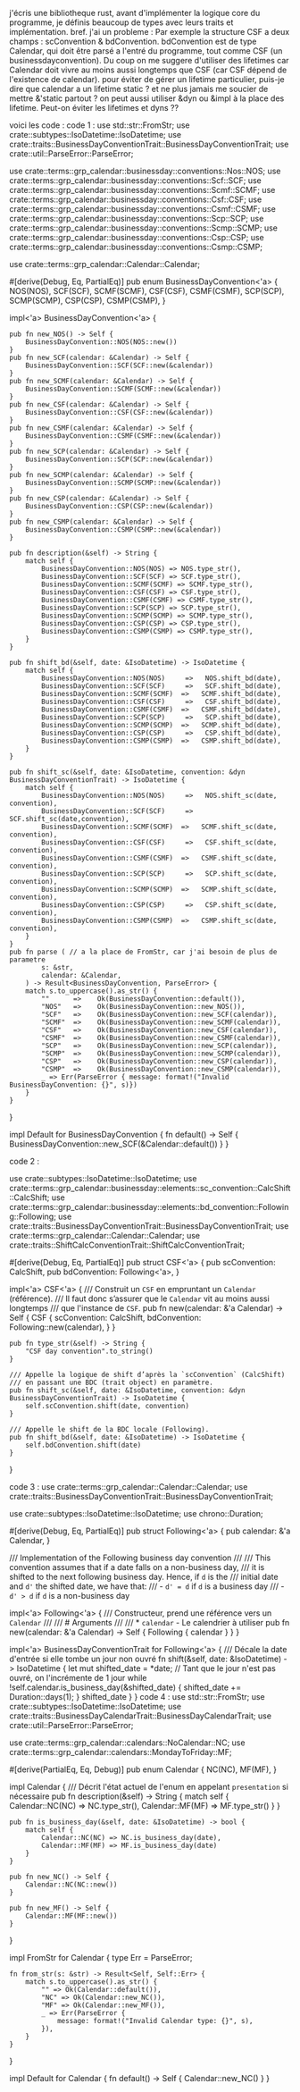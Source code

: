 j'écris une bibliotheque rust, avant d'implémenter la logique core du programme, je définis beaucoup de types avec leurs traits et implémentation. bref. j'ai un probleme :
Par exemple la structure CSF a deux champs : scConvention & bdConvention. bdConvention est de type Calendar, qui doit être parsé a l'entré du programme, tout comme CSF (un businessdayconvention).
Du coup on me suggere d'utiliser des lifetimes car Calendar doit vivre au moins aussi longtemps que CSF (car CSF dépend de l'existence de calendar). pour éviter de gérer un lifetime particulier, puis-je dire que calendar a un lifetime static ? et ne plus jamais me soucier de mettre &'static partout ?
on peut aussi utiliser &dyn ou &impl à la place des lifetime.
Peut-on éviter les lifetimes et dyns ??

voici les code : 
code 1 :
use std::str::FromStr;
use crate::subtypes::IsoDatetime::IsoDatetime;
use crate::traits::BusinessDayConventionTrait::BusinessDayConventionTrait;
use crate::util::ParseError::ParseError;

use crate::terms::grp_calendar::businessday::conventions::Nos::NOS;
use crate::terms::grp_calendar::businessday::conventions::Scf::SCF;
use crate::terms::grp_calendar::businessday::conventions::Scmf::SCMF;
use crate::terms::grp_calendar::businessday::conventions::Csf::CSF;
use crate::terms::grp_calendar::businessday::conventions::Csmf::CSMF;
use crate::terms::grp_calendar::businessday::conventions::Scp::SCP;
use crate::terms::grp_calendar::businessday::conventions::Scmp::SCMP;
use crate::terms::grp_calendar::businessday::conventions::Csp::CSP;
use crate::terms::grp_calendar::businessday::conventions::Csmp::CSMP;

use crate::terms::grp_calendar::Calendar::Calendar;

#[derive(Debug, Eq, PartialEq)]
pub enum BusinessDayConvention<'a> {
    NOS(NOS),
    SCF(SCF),
    SCMF(SCMF),
    CSF(CSF),
    CSMF(CSMF),
    SCP(SCP),
    SCMP(SCMP),
    CSP(CSP),
    CSMP(CSMP),
}

impl<'a> BusinessDayConvention<'a> {

    pub fn new_NOS() -> Self {
        BusinessDayConvention::NOS(NOS::new())
    }
    pub fn new_SCF(calendar: &Calendar) -> Self {
        BusinessDayConvention::SCF(SCF::new(&calendar))
    }
    pub fn new_SCMF(calendar: &Calendar) -> Self {
        BusinessDayConvention::SCMF(SCMF::new(&calendar))
    }
    pub fn new_CSF(calendar: &Calendar) -> Self {
        BusinessDayConvention::CSF(CSF::new(&calendar))
    }
    pub fn new_CSMF(calendar: &Calendar) -> Self {
        BusinessDayConvention::CSMF(CSMF::new(&calendar))
    }
    pub fn new_SCP(calendar: &Calendar) -> Self {
        BusinessDayConvention::SCP(SCP::new(&calendar))
    }
    pub fn new_SCMP(calendar: &Calendar) -> Self {
        BusinessDayConvention::SCMP(SCMP::new(&calendar))
    }
    pub fn new_CSP(calendar: &Calendar) -> Self {
        BusinessDayConvention::CSP(CSP::new(&calendar))
    }
    pub fn new_CSMP(calendar: &Calendar) -> Self {
        BusinessDayConvention::CSMP(CSMP::new(&calendar))
    }

    pub fn description(&self) -> String {
        match self {
            BusinessDayConvention::NOS(NOS) => NOS.type_str(),
            BusinessDayConvention::SCF(SCF) => SCF.type_str(),
            BusinessDayConvention::SCMF(SCMF) => SCMF.type_str(),
            BusinessDayConvention::CSF(CSF) => CSF.type_str(),
            BusinessDayConvention::CSMF(CSMF) => CSMF.type_str(),
            BusinessDayConvention::SCP(SCP) => SCP.type_str(),
            BusinessDayConvention::SCMP(SCMP) => SCMP.type_str(),
            BusinessDayConvention::CSP(CSP) => CSP.type_str(),
            BusinessDayConvention::CSMP(CSMP) => CSMP.type_str(),
        }
    }

    pub fn shift_bd(&self, date: &IsoDatetime) -> IsoDatetime {
        match self {
            BusinessDayConvention::NOS(NOS)     =>   NOS.shift_bd(date),
            BusinessDayConvention::SCF(SCF)     =>   SCF.shift_bd(date),
            BusinessDayConvention::SCMF(SCMF)  =>   SCMF.shift_bd(date),
            BusinessDayConvention::CSF(CSF)     =>   CSF.shift_bd(date),
            BusinessDayConvention::CSMF(CSMF)  =>   CSMF.shift_bd(date),
            BusinessDayConvention::SCP(SCP)     =>   SCP.shift_bd(date),
            BusinessDayConvention::SCMP(SCMP)  =>   SCMP.shift_bd(date),
            BusinessDayConvention::CSP(CSP)     =>   CSP.shift_bd(date),
            BusinessDayConvention::CSMP(CSMP)  =>   CSMP.shift_bd(date),
        }
    }

    pub fn shift_sc(&self, date: &IsoDatetime, convention: &dyn BusinessDayConventionTrait) -> IsoDatetime {
        match self {
            BusinessDayConvention::NOS(NOS)     =>   NOS.shift_sc(date, convention),
            BusinessDayConvention::SCF(SCF)     =>   SCF.shift_sc(date,convention),
            BusinessDayConvention::SCMF(SCMF)  =>   SCMF.shift_sc(date, convention),
            BusinessDayConvention::CSF(CSF)     =>   CSF.shift_sc(date, convention),
            BusinessDayConvention::CSMF(CSMF)  =>   CSMF.shift_sc(date, convention),
            BusinessDayConvention::SCP(SCP)     =>   SCP.shift_sc(date, convention),
            BusinessDayConvention::SCMP(SCMP)  =>   SCMP.shift_sc(date, convention),
            BusinessDayConvention::CSP(CSP)     =>   CSP.shift_sc(date, convention),
            BusinessDayConvention::CSMP(CSMP)  =>   CSMP.shift_sc(date, convention),
        }
    }
    pub fn parse ( // a la place de FromStr, car j'ai besoin de plus de parametre
            s: &str,
            calendar: &Calendar,
        ) -> Result<BusinessDayConvention, ParseError> {
        match s.to_uppercase().as_str() {
            ""      =>    Ok(BusinessDayConvention::default()),
            "NOS"   =>    Ok(BusinessDayConvention::new_NOS()),
            "SCF"   =>    Ok(BusinessDayConvention::new_SCF(calendar)),
            "SCMF"  =>    Ok(BusinessDayConvention::new_SCMF(calendar)),
            "CSF"   =>    Ok(BusinessDayConvention::new_CSF(calendar)),
            "CSMF"  =>    Ok(BusinessDayConvention::new_CSMF(calendar)),
            "SCP"   =>    Ok(BusinessDayConvention::new_SCP(calendar)),
            "SCMP"  =>    Ok(BusinessDayConvention::new_SCMP(calendar)),
            "CSP"   =>    Ok(BusinessDayConvention::new_CSP(calendar)),
            "CSMP"  =>    Ok(BusinessDayConvention::new_CSMP(calendar)),
            _ => Err(ParseError { message: format!("Invalid BusinessDayConvention: {}", s)})
        }
    }    
}

impl Default for BusinessDayConvention {
    fn default() -> Self {
        BusinessDayConvention::new_SCF(&Calendar::default())
    }
}

code 2 :

use crate::subtypes::IsoDatetime::IsoDatetime;
use crate::terms::grp_calendar::businessday::elements::sc_convention::CalcShift::CalcShift;
use crate::terms::grp_calendar::businessday::elements::bd_convention::Following::Following;
use crate::traits::BusinessDayConventionTrait::BusinessDayConventionTrait;
use crate::terms::grp_calendar::Calendar::Calendar;
use crate::traits::ShiftCalcConventionTrait::ShiftCalcConventionTrait;

#[derive(Debug, Eq, PartialEq)]
pub struct CSF<'a> {
    pub scConvention: CalcShift,
    pub bdConvention: Following<'a>,
}

impl<'a> CSF<'a> {
    /// Construit un `CSF` en empruntant un `Calendar` (référence).
    /// Il faut donc s’assurer que le `Calendar` vit au moins aussi longtemps
    /// que l'instance de `CSF`.
    pub fn new(calendar: &'a Calendar) -> Self {
        CSF {
            scConvention: CalcShift,
            bdConvention: Following::new(calendar),
        }
    }

    pub fn type_str(&self) -> String {
        "CSF day convention".to_string()
    }
    
    /// Appelle la logique de shift d’après la `scConvention` (CalcShift)
    /// en passant une BDC (trait object) en paramètre.
    pub fn shift_sc(&self, date: &IsoDatetime, convention: &dyn BusinessDayConventionTrait) -> IsoDatetime {
        self.scConvention.shift(date, convention)
    }

    /// Appelle le shift de la BDC locale (Following).
    pub fn shift_bd(&self, date: &IsoDatetime) -> IsoDatetime {
        self.bdConvention.shift(date)
    }
}

code 3 :
use crate::terms::grp_calendar::Calendar::Calendar;
use crate::traits::BusinessDayConventionTrait::BusinessDayConventionTrait;

use crate::subtypes::IsoDatetime::IsoDatetime;
use chrono::Duration;

#[derive(Debug, Eq, PartialEq)]
pub struct Following<'a> {
    pub calendar: &'a Calendar,
}

/// Implementation of the Following business day convention
///
/// This convention assumes that if a date falls on a non-business day,
/// it is shifted to the next following business day. Hence, if `d` is the
/// initial date and `d'` the shifted date, we have that:
/// - `d' = d` if `d` is a business day
/// - `d' > d` if `d` is a non-business day

impl<'a> Following<'a> {
    /// Constructeur, prend une référence vers un `Calendar`
    ///
    /// # Arguments
    ///
    /// * `calendar` - Le calendrier à utiliser
    pub fn new(calendar: &'a Calendar) -> Self {
        Following { calendar }
    }
}

impl<'a> BusinessDayConventionTrait for Following<'a> {
    /// Décale la date d'entrée si elle tombe un jour non ouvré
    fn shift(&self, date: &IsoDatetime) -> IsoDatetime {
        let mut shifted_date = *date;
        // Tant que le jour n'est pas ouvré, on l'incrémente de 1 jour
        while !self.calendar.is_business_day(&shifted_date) {
            shifted_date += Duration::days(1);
        }
        shifted_date
    }
}
code 4 :
use std::str::FromStr;
use crate::subtypes::IsoDatetime::IsoDatetime;
use crate::traits::BusinessDayCalendarTrait::BusinessDayCalendarTrait;
use crate::util::ParseError::ParseError;

use crate::terms::grp_calendar::calendars::NoCalendar::NC;
use crate::terms::grp_calendar::calendars::MondayToFriday::MF;

#[derive(PartialEq, Eq, Debug)]
pub enum Calendar {
    NC(NC),
    MF(MF),
}

impl Calendar {
    /// Décrit l'état actuel de l'enum en appelant `presentation` si nécessaire
    pub fn description(&self) -> String {
        match self {
            Calendar::NC(NC) => NC.type_str(),
            Calendar::MF(MF) => MF.type_str()
        }
    }

    pub fn is_business_day(&self, date: &IsoDatetime) -> bool {
        match self {
            Calendar::NC(NC) => NC.is_business_day(date),
            Calendar::MF(MF) => MF.is_business_day(date)
        }
    }

    pub fn new_NC() -> Self {
        Calendar::NC(NC::new())
    }

    pub fn new_MF() -> Self {
        Calendar::MF(MF::new())
    }
}

impl FromStr for Calendar {
    type Err = ParseError;

    fn from_str(s: &str) -> Result<Self, Self::Err> {
        match s.to_uppercase().as_str() {
            "" => Ok(Calendar::default()),
            "NC" => Ok(Calendar::new_NC()),
            "MF" => Ok(Calendar::new_MF()),
            _ => Err(ParseError {
                message: format!("Invalid Calendar type: {}", s),
            }),
        }
    }
}

impl Default for Calendar {
    fn default() -> Self {
        Calendar::new_NC()
    }
}

